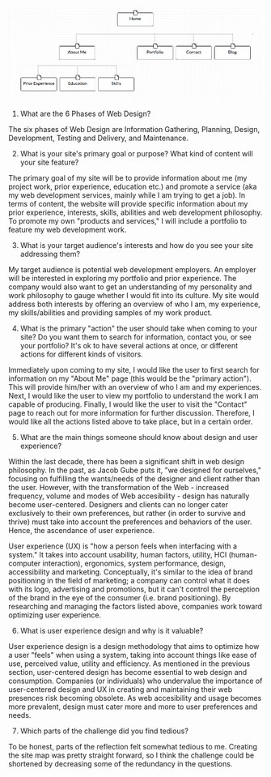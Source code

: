 ![Alt text](week-2/imgs/site-map.png)

1. What are the 6 Phases of Web Design?

The six phases of Web Design are Information Gathering, Planning, Design, Development, Testing and Delivery, and Maintenance.

2. What is your site's primary goal or purpose? What kind of content will your site feature?

The primary goal of my site will be to provide information about me (my project work, prior experience, education etc.) and promote a service (aka my web development services, mainly while I am trying to get a job). In terms of content, the website will provide specific information about my prior experience, interests, skills, abilities and web development philosophy. To promote my own "products and services," I will include a portfolio to feature my web development work.

3. What is your target audience's interests and how do you see your site addressing them?

My target audience is potential web development employers. An employer will be interested in exploring my portfolio and prior experience. The company would also want to get an understanding of my personality and work philosophy to gauge whether I would fit into its culture. My site would address both interests by offering an overview of who I am, my experience, my skills/abilities and providing samples of my work product.

4. What is the primary "action" the user should take when coming to your site? Do you want them to search for information, contact you, or see your portfolio? It's ok to have several actions at once, or different actions for different kinds of visitors.

Immediately upon coming to my site, I would like the user to first search for information on my "About Me" page (this would be the "primary action"). This will provide him/her with an overview of who I am and my experiences. Next, I would like the user to view my portfolio to understand the work I am capable of producing. Finally, I would like the user to visit the "Contact" page to reach out for more information for further discussion. Therefore, I would like all the actions listed above to take place, but in a certain order.

5. What are the main things someone should know about design and user experience?

Within the last decade, there has been a significant shift in web design philosophy. In the past, as Jacob Gube puts it, "we designed for ourselves," focusing on fulfilling the wants/needs of the designer and client rather than the user. However, with the transformation of the Web - increased frequency, volume and modes of Web accesibility - design has naturally become user-centered. Designers and clients can no longer cater exclusively to their own preferences, but rather (in order to survive and thrive) must take into account the preferences and behaviors of the user. Hence, the ascendance of user experience.

User experience (UX) is "how a person feels when interfacing with a system." It takes into account usability, human factors, utility, HCI (human-computer interaction), ergonomics, system performance, design, accessibility and marketing. Conceptually, it's similar to the idea of brand positioning in the field of marketing; a company can control what it does with its logo, advertising and promotions, but it can't control the perception of the brand in the eye of the consumer (i.e. brand positioning). By researching and managing the factors listed above, companies work toward optimizing user experience.

6. What is user experience design and why is it valuable?

User experience design is a design methodology that aims to optimize how a user "feels" when using a system, taking into account things like ease of use, perceived value, utility and efficiency. As mentioned in the previous section, user-centered design has become essential to web design and consumption. Companies (or individuals) who undervalue the importance of user-centered design and UX in creating and maintaining their web presences risk becoming obsolete. As web accesibility and usage becomes more prevalent, design must cater more and more to user preferences and needs.

7. Which parts of the challenge did you find tedious?

To be honest, parts of the reflection felt somewhat tedious to me. Creating the site map was pretty straight forward, so I think the challenge could be shortened by decreasing some of the redundancy in the questions.